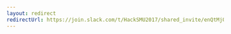 ```yaml
---
layout: redirect
redirectUrl: https://join.slack.com/t/HackSMU2017/shared_invite/enQtMjQ2NTg2ODkxNzMyLWE4NjkyMGJiMzAxN2I3NjU0MmFiZGI1ZGU5N2Y0MTdhMDVjNjM5YTdmOGE2NDY3NzUyOGRmODQxMzFhMmNhNGQ
---
```

